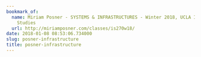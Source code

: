 ```yaml
---
bookmark_of:
  name: Miriam Posner - SYSTEMS & INFRASTRUCTURES - Winter 2018, UCLA Information
    Studies
  url: http://miriamposner.com/classes/is270w18/
date: 2018-01-08 08:53:06.734000
slug: posner-infrastructure
title: posner-infrastructure
---
```


